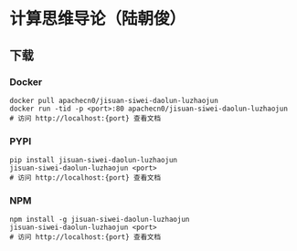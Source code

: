 # 计算思维导论（陆朝俊）

## 下载

### Docker

```
docker pull apachecn0/jisuan-siwei-daolun-luzhaojun
docker run -tid -p <port>:80 apachecn0/jisuan-siwei-daolun-luzhaojun
# 访问 http://localhost:{port} 查看文档
```

### PYPI

```
pip install jisuan-siwei-daolun-luzhaojun
jisuan-siwei-daolun-luzhaojun <port>
# 访问 http://localhost:{port} 查看文档
```

### NPM

```
npm install -g jisuan-siwei-daolun-luzhaojun
jisuan-siwei-daolun-luzhaojun <port>
# 访问 http://localhost:{port} 查看文档
```